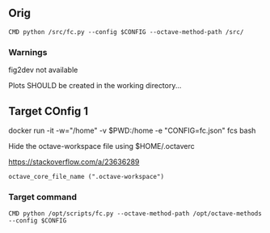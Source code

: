 ## Orig

```
CMD python /src/fc.py --config $CONFIG --octave-method-path /src/
```

### Warnings

fig2dev not available

Plots SHOULD be created in the working directory...

## Target COnfig 1

docker run -it -w="/home" -v $PWD:/home -e "CONFIG=fc.json" fcs bash


Hide the octave-workspace file using $HOME/.octaverc

https://stackoverflow.com/a/23636289


```
octave_core_file_name (".octave-workspace")
```

### Target command

```
CMD python /opt/scripts/fc.py --octave-method-path /opt/octave-methods --config $CONFIG 
```

